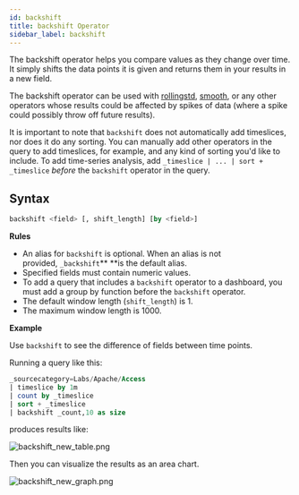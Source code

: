 ```yaml
---
id: backshift
title: backshift Operator
sidebar_label: backshift
---
```




The backshift operator helps you compare values as they change over time. It simply shifts the data points it is given and returns them in your results in a new field.

The backshift operator can be used with [rollingstd](#rollingstd), [smooth](#smooth), or any other operators whose results could be affected by spikes of data (where a spike could possibly throw off future results).

It is important to note that `backshift` does not automatically add timeslices, nor does it do any sorting. You can manually add other operators in the query to add timeslices, for example, and any kind of sorting you'd like to include. To add time-series analysis, add `_timeslice | ... | sort + _timeslice` *before* the `backshift` operator in the query.

## Syntax

```sql
backshift <field> [, shift_length] [by <field>]
```

**Rules**

* An alias for `backshift` is optional. When an alias is not provided, `_backshift`** **is the default alias.
* Specified fields must contain numeric values.
* To add a query that includes a `backshift` operator to a dashboard, you must add a group by function before the `backshift` operator.
* The default window length (`shift_length`) is 1.
* The maximum window length is 1000.

**Example**

Use `backshift` to see the difference of fields between time points.

Running a query like this:

```sql
_sourcecategory=Labs/Apache/Access
| timeslice by 1m
| count by _timeslice
| sort + _timeslice
| backshift _count,10 as size
```

produces results like:

![backshift_new_table.png](/img/search/searchquerylanguage/search-operators/backshift-table-1.png)

Then you can visualize the results as an area chart.

![backshift_new_graph.png](/img/search/searchquerylanguage/search-operators/area-chart-backshift-1.png)

